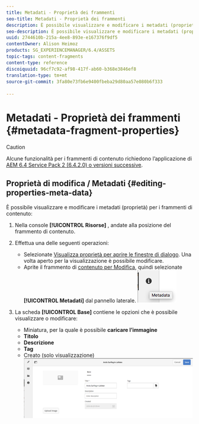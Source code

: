 ```yaml
---
title: Metadati - Proprietà dei frammenti
seo-title: Metadati - Proprietà dei frammenti
description: È possibile visualizzare e modificare i metadati (proprietà) per i frammenti di contenuto.
seo-description: È possibile visualizzare e modificare i metadati (proprietà) per i frammenti di contenuto.
uuid: 2744610b-215a-4ee8-893e-e167376f9df5
contentOwner: Alison Heimoz
products: SG_EXPERIENCEMANAGER/6.4/ASSETS
topic-tags: content-fragments
content-type: reference
discoiquuid: 96cf7c92-af98-417f-ab60-b368e3846ef8
translation-type: tm+mt
source-git-commit: 3fa80e73fb6e9400fbeba29d80aa57e080b6f333

---
```



# Metadati - Proprietà dei frammenti {#metadata-fragment-properties}

>[!CAUTION]
>
>Alcune funzionalità per i frammenti di contenuto richiedono l’applicazione di [AEM 6.4 Service Pack 2 (6.4.2.0) o versioni successive](/help/release-notes/sp-release-notes.md).

## Proprietà di modifica / Metadati {#editing-properties-meta-data}

È possibile visualizzare e modificare i metadati (proprietà) per i frammenti di contenuto:

1. Nella console **[!UICONTROL Risorse]** , andate alla posizione del frammento di contenuto.
1. Effettua una delle seguenti operazioni:

   * Selezionate [Visualizza proprietà per aprire le finestre di dialogo](managing-assets-touch-ui.md#editing-properties). Una volta aperto per la visualizzazione è possibile modificare.
   * Aprite il frammento di [contenuto per Modifica](content-fragments-managing.md#opening-the-fragment-editor), quindi selezionate **[!UICONTROL Metadati]** dal pannello laterale.
   ![cfm-6420-06](assets/cfm-6420-06.png)

1. La scheda **[!UICONTROL Base]** contiene le opzioni che è possibile visualizzare o modificare:

   * Miniatura, per la quale è possibile **caricare l’immagine**
   * **Titolo**
   * **Descrizione**
   * **Tag**
   * Creato (solo visualizzazione)
   ![cfm-6420-07](assets/cfm-6420-07.png)

